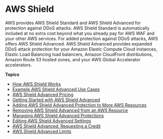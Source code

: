 # AWS Shield<a name="shield-chapter"></a>

AWS provides AWS Shield Standard and AWS Shield Advanced for protection against DDoS attacks\. AWS Shield Standard is automatically included at no extra cost beyond what you already pay for AWS WAF and your other AWS services\. For added protection against DDoS attacks, AWS offers AWS Shield Advanced\. AWS Shield Advanced provides expanded DDoS attack protection for your Amazon Elastic Compute Cloud instances, Elastic Load Balancing load balancers, Amazon CloudFront distributions, Amazon Route 53 hosted zones, and your AWS Global Accelerator accelerators\.

**Topics**
+ [How AWS Shield Works](ddos-overview.md)
+ [Example AWS Shield Advanced Use Cases](aws-shield-use-case.md)
+ [AWS Shield Advanced Pricing](aws-shield-pricing.md)
+ [Getting Started with AWS Shield Advanced](getting-started-ddos.md)
+ [Adding AWS Shield Advanced Protection to More AWS Resources](configure-new-protection.md)
+ [Removing AWS Shield Advanced from an AWS Resource](remove-protection.md)
+ [Managing AWS Shield Advanced Protections](manage-protection.md)
+ [Editing AWS Shield Advanced Settings](ddos-edit-drt.md)
+ [AWS Shield Advanced: Requesting a Credit](request-refund.md)
+ [AWS Shield Advanced Limits](shield-limits.md)